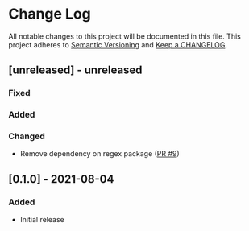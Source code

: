 # Change Log

All notable changes to this project will be documented in this file. This project adheres to [Semantic Versioning](http://semver.org/) and [Keep a CHANGELOG](http://keepachangelog.com/).

## [unreleased] - unreleased

### Fixed


### Added


### Changed

- Remove dependency on regex package ([PR #9](https://github.com/ponylang/templates/pull/9))

## [0.1.0] - 2021-08-04

### Added

- Initial release

